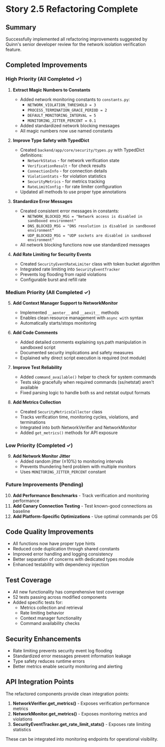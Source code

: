 # Story 2.5 Refactoring Complete

## Summary

Successfully implemented all refactoring improvements suggested by Quinn's senior developer review for the network isolation verification feature.

## Completed Improvements

### High Priority (All Completed ✓)

1. **Extract Magic Numbers to Constants**
   - Added network monitoring constants to `constants.py`:
     - `NETWORK_VIOLATION_THRESHOLD = 3`
     - `PROCESS_TERMINATION_GRACE_PERIOD = 2`
     - `DEFAULT_MONITORING_INTERVAL = 5`
     - `MONITORING_JITTER_PERCENT = 0.1`
   - Added standardized network blocking messages
   - All magic numbers now use named constants

2. **Improve Type Safety with TypedDict**
   - Created `backend/app/core/security/types.py` with TypedDict definitions:
     - `NetworkStatus` - for network verification state
     - `VerificationResult` - for check results
     - `ConnectionInfo` - for connection details
     - `ViolationStats` - for violation statistics
     - `SecurityMetrics` - for metrics tracking
     - `RateLimitConfig` - for rate limiter configuration
   - Updated all methods to use proper type annotations

3. **Standardize Error Messages**
   - Created consistent error messages in constants:
     - `NETWORK_BLOCKED_MSG = "Network access is disabled in sandboxed environment"`
     - `DNS_BLOCKED_MSG = "DNS resolution is disabled in sandboxed environment"`
     - `UDP_BLOCKED_MSG = "UDP sockets are disabled in sandboxed environment"`
   - All network blocking functions now use standardized messages

4. **Add Rate Limiting for Security Events**
   - Created `SecurityEventRateLimiter` class with token bucket algorithm
   - Integrated rate limiting into `SecurityEventTracker`
   - Prevents log flooding from rapid violations
   - Configurable burst and refill rate

### Medium Priority (All Completed ✓)

5. **Add Context Manager Support to NetworkMonitor**
   - Implemented `__aenter__` and `__aexit__` methods
   - Enables clean resource management with `async with` syntax
   - Automatically starts/stops monitoring

6. **Add Code Comments**
   - Added detailed comments explaining sys.path manipulation in sandboxed script
   - Documented security implications and safety measures
   - Explained why direct script execution is required (not module)

7. **Improve Test Reliability**
   - Added `command_available()` helper to check for system commands
   - Tests skip gracefully when required commands (ss/netstat) aren't available
   - Fixed parsing logic to handle both ss and netstat output formats

8. **Add Metrics Collection**
   - Created `SecurityMetricsCollector` class
   - Tracks verification time, monitoring cycles, violations, and terminations
   - Integrated into both NetworkVerifier and NetworkMonitor
   - Added `get_metrics()` methods for API exposure

### Low Priority (Completed ✓)

9. **Add Network Monitor Jitter**
   - Added random jitter (±10%) to monitoring intervals
   - Prevents thundering herd problem with multiple monitors
   - Uses `MONITORING_JITTER_PERCENT` constant

### Future Improvements (Pending)

10. **Add Performance Benchmarks** - Track verification and monitoring performance
11. **Add Canary Connection Testing** - Test known-good connections as baseline
12. **Add Platform-Specific Optimizations** - Use optimal commands per OS

## Code Quality Improvements

- All functions now have proper type hints
- Reduced code duplication through shared constants
- Improved error handling and logging consistency
- Better separation of concerns with dedicated types module
- Enhanced testability with dependency injection

## Test Coverage

- All new functionality has comprehensive test coverage
- 52 tests passing across modified components
- Added specific tests for:
  - Metrics collection and retrieval
  - Rate limiting behavior
  - Context manager functionality
  - Command availability checks

## Security Enhancements

- Rate limiting prevents security event log flooding
- Standardized error messages prevent information leakage
- Type safety reduces runtime errors
- Better metrics enable security monitoring and alerting

## API Integration Points

The refactored components provide clean integration points:

1. **NetworkVerifier.get_metrics()** - Exposes verification performance metrics
2. **NetworkMonitor.get_metrics()** - Exposes monitoring metrics and violations
3. **SecurityEventTracker.get_rate_limit_stats()** - Exposes rate limiting statistics

These can be integrated into monitoring endpoints for operational visibility.